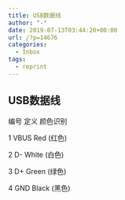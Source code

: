 ```yaml
---
title: USB数据线
author: "-"
date: 2019-07-13T03:44:20+00:00
url: /?p=14676
categories:
  - Inbox
tags:
  - reprint
---
```

## USB数据线
编号 定义 颜色识别
  
1 VBUS Red (红色) 
  
2 D- White (白色)
  
3 D+ Green (绿色) 
  
4 GND Black (黑色)